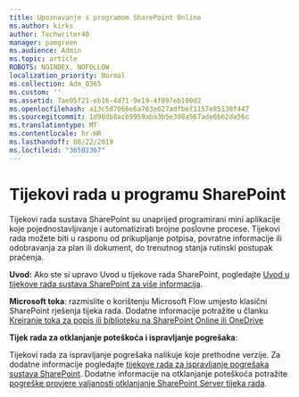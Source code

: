 ```yaml
---
title: Upoznavanje s programom SharePoint Online
ms.author: kirks
author: Techwriter40
manager: pamgreen
ms.audience: Admin
ms.topic: article
ROBOTS: NOINDEX, NOFOLLOW
localization_priority: Normal
ms.collection: Adm_O365
ms.custom: ''
ms.assetid: 7ae05f21-eb16-4d71-9e19-4f097eb100d2
ms.openlocfilehash: a13c5d7066e6a703e627adfbef1157e85138f447
ms.sourcegitcommit: 1d98db8acb9959aba3b5e308a567ade6b62da56c
ms.translationtype: MT
ms.contentlocale: hr-HR
ms.lasthandoff: 08/22/2019
ms.locfileid: "36502367"
---
```

# <a name="workflows-in-sharepoint"></a>Tijekovi rada u programu SharePoint

Tijekovi rada sustava SharePoint su unaprijed programirani mini aplikacije koje pojednostavljivanje i automatizirati brojne poslovne procese. Tijekovi rada možete biti u rasponu od prikupljanje potpisa, povratne informacije ili odobravanja za plan ili dokument, do trenutnog stanja rutinski postupak praćenja.

**Uvod:** Ako ste si upravo Uvod u tijekove rada SharePoint, pogledajte [Uvod u tijekove rada sustava SharePoint za više informacija](https://support.office.com/article/introduction-to-sharepoint-workflow-07982276-54e8-4e17-8699-5056eff4d9e3).

**Microsoft toka**: razmislite o korištenju Microsoft Flow umjesto klasični SharePoint rješenja tijeka rada. Dodatne informacije potražite u članku [Kreiranje toka za popis ili biblioteku na SharePoint Online ili OneDrive](https://support.office.com/article/create-a-flow-for-a-list-or-library-in-sharepoint-online-or-onedrive-for-business-a9c3e03b-0654-46af-a254-20252e580d01)

**Tijek rada za otklanjanje poteškoća i ispravljanje pogrešaka**:

Tijekovi rada za ispravljanje pogrešaka nalikuje koje prethodne verzije. Za dodatne informacije pogledajte [tijekove rada za ispravljanje pogrešaka sustava SharePoint](https://docs.microsoft.com/sharepoint/dev/general-development/debugging-sharepoint-server-workflows). Dodatne informacije na otklanjanje poteškoća potražite [pogreške provjere valjanosti otklanjanje SharePoint Server tijeka rada](https://docs.microsoft.com/sharepoint/dev/general-development/troubleshooting-sharepoint-server-workflow-validation-errors-in-visio).

